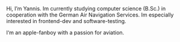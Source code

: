 Hi, I’m Yannis. Im currently studying computer science (B.Sc.) in cooperation with the German Air Navigation Services.
Im especially interested in frontend-dev and software-testing.

I‘m an apple-fanboy with a passion for aviation.
